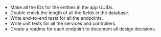 - Make all the IDs for the entities in the app UUIDs.
- Double check the length of all the fields in the database.
- Write end-to-end tests for all the endpoints.
- Write unit tests for all the services and controllers.
- Create a readme for each endpoint to document all design decisions.